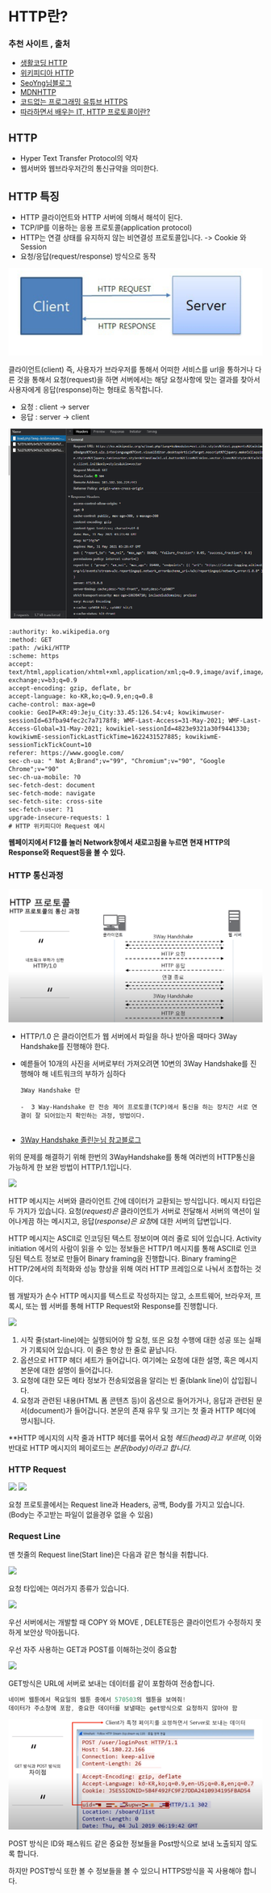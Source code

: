 # HTTP란?

### 추천 사이트 , 출처

- [생활코딩 HTTP](https://opentutorials.org/course/3385,"생활코딩")
- [위키피디아 HTTP](https://ko.wikipedia.org/wiki/HTTP,"위키피디아")
- [SeoYng님블로그](https://velog.io/@tjdud0123/HTTP-%EC%A0%95%EB%A6%AC)
- [MDNHTTP](https://developer.mozilla.org/ko/docs/Web/HTTP/Messages)
- [코드없는 프로그래밍 유튜브 HTTPS](https://youtu.be/kBlQiwXSx8A)
- [따라하면서 배우는 IT, HTTP 프로토콜이란?](https://www.youtube.com/watch?v=TwsQX1AnWJU)

## HTTP

- Hyper Text Transfer  Protocol의 약자
- 웹서버와 웹브라우저간의 통신규약을 의미한다.



## HTTP 특징

- HTTP 클라이언트와 HTTP 서버에 의해서 해석이 된다.
- TCP/IP를 이용하는 응용 프로토콜(application protocol)
- HTTP는 연결 상태를 유지하지 않는 비연결성 프로토콜입니다. -> Cookie 와 Session 
- 요청/응답(request/response) 방식으로 동작

<img src="./img/httpre.PNG">	

클라이언트(client) 즉, 사용자가 브라우저를 통해서 어떠한 서비스를 url을 통하거나 다른 것을 통해서 요청(request)을 하면 서버에서는 해당 요청사항에 맞는 결과를 찾아서 사용자에게 응답(response)하는 형태로 동작합니다.

- 요청 : client -> server
- 응답 : server -> client

<img src="./img/http네트워크.PNG">

```http
:authority: ko.wikipedia.org
:method: GET
:path: /wiki/HTTP
:scheme: https
accept: text/html,application/xhtml+xml,application/xml;q=0.9,image/avif,image/webp,image/aPNG,*/*;q=0.8,application/signed-exchange;v=b3;q=0.9
accept-encoding: gzip, deflate, br
accept-language: ko-KR,ko;q=0.9,en;q=0.8
cache-control: max-age=0
cookie: GeoIP=KR:49:Jeju_City:33.45:126.54:v4; kowikimwuser-sessionId=63fba94fec2c7a7178f8; WMF-Last-Access=31-May-2021; WMF-Last-Access-Global=31-May-2021; kowikiel-sessionId=4823e9321a30f9441330; kowikiwmE-sessionTickLastTickTime=1622431527885; kowikiwmE-sessionTickTickCount=10
referer: https://www.google.com/
sec-ch-ua: " Not A;Brand";v="99", "Chromium";v="90", "Google Chrome";v="90"
sec-ch-ua-mobile: ?0
sec-fetch-dest: document
sec-fetch-mode: navigate
sec-fetch-site: cross-site
sec-fetch-user: ?1
upgrade-insecure-requests: 1
# HTTP 위키피디아 Request 예시
```



**웹페이지에서 F12를 눌러 Network창에서 새로고침을 누르면 현재 HTTP의 Response와 Request등을 볼 수 있다.**



### HTTP 통신과정

<img src="./img/http10.PNG">

- HTTP/1.0 은 클라이언트가 웹 서버에서 파일을 하나 받아올 때마다 3Way Handshake를 진행해야 한다.

- 예륻들어 10개의 사진을 서버로부터 가져오려면 10변의 3Way Handshake를 진행해야 해 네트워크의 부하가 심하다

  ```
  3Way Handshake 란
  
  -  3 Way-Handshake 란 전송 제어 프로토콜(TCP)에서 통신을 하는 장치간 서로 연결이 잘 되어있는지 확인하는 과정, 방법이다. 
  

- [3Way Handshake 졸린눈님 참고블로그](https://sleepyeyes.tistory.com/4)

위의 문제를 해결하기 위해 한번의 3WayHandshake를 통해 여러번의 HTTP통신을 가능하게 한 보완 방법이 HTTP/1.1입니다.

<img src="./img/http11.PNG">

HTTP 메시지는 서버와 클라이언트 간에 데이터가 교환되는 방식입니다. 메시지 타입은 두 가지가 있습니다. 요청(*request)은* 클라이언트가 서버로 전달해서 서버의 액션이 일어나게끔 하는 메시지고, 응답(*response)은 요청*에 대한 서버의 답변입니다.

HTTP 메시지는 ASCII로 인코딩된 텍스트 정보이며 여러 줄로 되어 있습니다. Activity initiation 에서의 사람이 읽을 수 있는 정보들은 HTTP/1 메시지를 통해  ASCII로 인코딩된 텍스트 정보로 만들어 Binary framing을 진행합니다. Binary framing은 HTTP/2에서의 최적화와 성능 향상을 위해 여러 HTTP 프레임으로 나눠서 조합하는 것이다.

웹 개발자가 손수 HTTP 메시지를 텍스트로 작성하지는 않고,  소프트웨어, 브라우저, 프록시, 또는 웹 서버를 통해 HTTP Request와 Response를 진행합니다.

<img src="./img/httprequest.PNG">



1. 시작 줄(start-line)에는 실행되어야 할 요청, 또은 요청 수행에 대한 성공 또는 실패가 기록되어 있습니다. 이 줄은 항상 한 줄로 끝납니다.
2. 옵션으로 HTTP 헤더 세트가 들어갑니다. 여기에는 요청에 대한 설명, 혹은 메시지 본문에 대한 설명이 들어갑니다.
3. 요청에 대한 모든 메타 정보가 전송되었음을 알리는 빈 줄(blank line)이 삽입됩니다.
4. 요청과 관련된 내용(HTML 폼 콘텐츠 등)이 옵션으로 들어가거나, 응답과 관련된 문서(document)가 들어갑니다. 본문의 존재 유무 및 크기는 첫 줄과 HTTP 헤더에 명시됩니다.

**HTTP 메시지의 시작 줄과 HTTP 헤더를 묶어서 요청 *헤드(head)라고 부르며*, 이와 반대로 HTTP 메시지의 페이로드는 *본문(body)*이라고 합니다.**



### HTTP Request

<img src="./img/reqres.PNG">

<img src="./img/httprequest1.PNG">



요청 프로토콜에서는 Request line과 Headers, 공백, Body를 가지고 있습니다. (Body는 주고받는 파일이 없을경우 없을 수 있음)

### Request Line

맨 첫줄의 Request line(Start line)은 다음과 같은 형식을 취합니다.

<img src="./img/requestline.PNG">

요청 타입에는 여러가지 종류가 있습니다.

<img src="./img/requestmethod.PNG">

우선 서버에서는 개발할 때 COPY 와 MOVE , DELETE등은 클라이언트가 수정하지 못하게 보안상 막아둡니다.  

우선 자주 사용하는 GET과 POST를 이해하는것이 중요함

<img src="./img/differencegetpost.PNG">

GET방식은 URL에 서버로 보내는 데이터를 같이 포함하여 전송합니다.

```c++
네이버 웹툰에서 목요일의 웹툰 중에서 570503의 웹툰을 보여줘! 
데이터가 주소창에 포함, 중요한 데이터를 보낼때는 get방식으로 요청하지 않아야 함
```



<img src="./img/df1.PNG">

POST 방식은 ID와 패스워드 같은 중요한 정보들을 Post방식으로 보내 노출되지 않도록 합니다.

하지만 POST방식 또한 볼 수 정보들을 볼 수 있으니 HTTPS방식을 꼭 사용해야 합니다.

